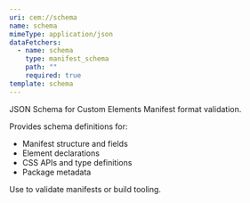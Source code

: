 ```yaml
---
uri: cem://schema
name: schema
mimeType: application/json
dataFetchers:
  - name: schema
    type: manifest_schema
    path: ""
    required: true
template: schema
---
```


JSON Schema for Custom Elements Manifest format validation.

Provides schema definitions for:
- Manifest structure and fields
- Element declarations
- CSS APIs and type definitions
- Package metadata

Use to validate manifests or build tooling.